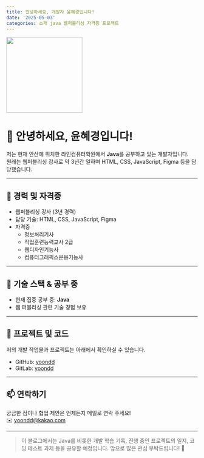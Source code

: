 ```yaml
---
title: 안녕하세요, 개발자 윤혜경입니다!
date: '2025-05-03'
categories: 소개 java 웹퍼블리싱 자격증 프로젝트
---
```


<img src="https://i.imgur.com/QXuj0ht.png" width="200" />

# 👋 안녕하세요, 윤혜경입니다!

저는 현재 안산에 위치한 라인컴퓨터학원에서 **Java**를 공부하고 있는 개발자입니다.  
원래는 웹퍼블리싱 강사로 약 3년간 일하며 HTML, CSS, JavaScript, Figma 등을 담당했습니다.

---

## 💼 경력 및 자격증

- 웹퍼블리싱 강사 (3년 경력)  
- 담당 기술: HTML, CSS, JavaScript, Figma  
- 자격증  
  - 정보처리기사  
  - 직업훈련능력교사 2급  
  - 웹디자인기능사  
  - 컴퓨터그래픽스운용기능사  

---

## 🔧 기술 스택 & 공부 중

- 현재 집중 공부 중: **Java**  
- 웹 퍼블리싱 관련 기술 경험 보유

---

## 📂 프로젝트 및 코드

저의 개발 작업물과 프로젝트는 아래에서 확인하실 수 있습니다.

- GitHub: [yoondd](https://github.com/yoondd)  
- GitLab: [yoondd](https://gitlab.com/yoondd)  

---

## 📫 연락하기

궁금한 점이나 협업 제안은 언제든지 메일로 연락 주세요!  
✉️ yoondd@kakao.com

---

> 이 블로그에서는 Java를 비롯한 개발 학습 기록, 진행 중인 프로젝트의 일지, 코딩 테스트 과제 등을 공유할 예정입니다.  앞으로 많은 관심 부탁드립니다! 🙏

